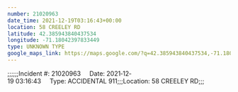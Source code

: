 ```yaml
---
number: 21020963
date_time: 2021-12-19T03:16:43+00:00
location: 58 CREELEY RD
latitude: 42.385943840437534
longitude: -71.18042397833449
type: UNKNOWN TYPE
google_maps_link: https://maps.google.com/?q=42.385943840437534,-71.18042397833449
---
```


;;;;;;Incident #: 21020963     Date: 2021‐12‐19 03:16:43     Type: ACCIDENTAL 911;;;Location: 58 CREELEY RD;;;

